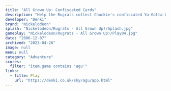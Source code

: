 ```yaml
---
title: "All Grown Up: Confiscated Cards"
description: "Help the Rugrats collect Chuckie's confiscated Yu-Gotta-Go cards!"
developer: "Denki"
brand: "Nickelodeon"
splash: "Nickelodeon/Rugrats - All Grown Up!/Splash.jpg"
gameplay: "Nickelodeon/Rugrats - All Grown Up!/Play04.jpg"
date: "2006-12-07"
archived: "2023-04-26"
image: null
menu: null
category: "Adventure"
scores:
  filter: "item.game contains 'agu'"
links:
  - title: Play
    url: "https://denki.co.uk/sky/agu/app.html"
---
```

